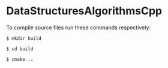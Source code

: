 # DataStructuresAlgorithmsCpp

To compile source files run these commands respectively:
```
$ mkdir build
```
```
$ cd build
```
```
$ cmake ..
```
